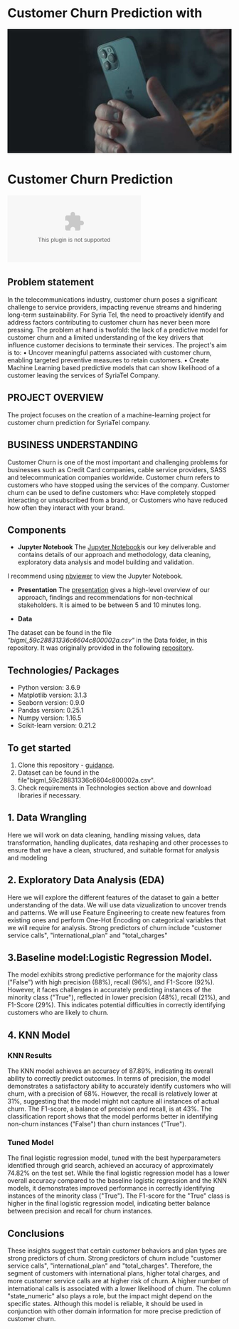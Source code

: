 
# Customer Churn Prediction with 
![Image Alt Text](https://github.com/mercytegekson/Phase3Project/blob/main/customerchurnlogo.JPG)

# Customer Churn Prediction

![SyriaTel Company](https://github.com/mercytegekson/Phase3Project/blob/main/bigml_59c28831336c6604c800002a.csv)


## Problem statement
In the telecommunications industry, customer churn poses a significant challenge to service providers, impacting revenue streams and hindering long-term sustainability. For Syria Tel, the need to proactively identify and address factors contributing to customer churn has never been more pressing. The problem at hand is twofold: the lack of a predictive model for customer churn and a limited understanding of the key drivers that influence customer decisions to terminate their services.
The project's aim is to:
•	Uncover meaningful patterns associated with customer churn, enabling targeted preventive measures to retain customers.
•	Create Machine Learning based predictive models that can show likelihood of a customer leaving the services of SyriaTel Company.


## PROJECT OVERVIEW 
The project focuses on the creation of a machine-learning project for  customer churn prediction for SyriaTel company.

## BUSINESS UNDERSTANDING
Customer Churn is one of the most important and challenging problems for businesses such as Credit Card companies, cable service providers, SASS and telecommunication companies worldwide.
Customer churn refers to customers who have stopped using the services of the company.
Customer churn can be used to define customers who:
Have completely stopped interacting or unsubscribed from a brand, or
Customers who have reduced how often they interact with your brand.


## Components

* **Jupyter Notebook**
The [Jupyter Notebook](https://github.com/mercytegekson/Phase3Project/blob/main/index.ipynb)is our key deliverable and contains details of our approach and methodology, data cleaning, exploratory data analysis and model building and validation.

I recommend using [nbviewer](https://nbviewer.jupyter.org/) to view the Jupyter Notebook.

* **Presentation**
The [presentation](https://) gives a high-level overview of our approach, findings and recommendations for non-technical stakeholders. It is aimed to be between 5 and 10 minutes long.

* **Data**

The dataset can be found in the file *"bigml_59c28831336c6604c800002a.csv"* in the Data folder, in this repository. It was originally provided in the following [repository](https://github.com/mercytegekson/Phase3Project/blob/main/bigml_59c28831336c6604c800002a.csv).

## Technologies/ Packages

* Python version: 3.6.9
* Matplotlib version: 3.1.3
* Seaborn version: 0.9.0
* Pandas version: 0.25.1
* Numpy version: 1.16.5
* Scikit-learn version: 0.21.2  

## To get started

1. Clone this repository - [guidance](https://help.github.com/articles/cloning-a-repository/).
2. Dataset can be found in the file"bigml_59c28831336c6604c800002a.csv".
3. Check requirements in Technologies section above and download libraries if necessary.

## 1. Data Wrangling
Here we will work on data cleaning, handling missing values, data transformation, handling duplicates, data reshaping and other processes to ensure that we have a clean, structured, and suitable format for analysis and modeling

## 2. Exploratory Data Analysis (EDA)
Here we will explore the different features of the dataset to gain a better understanding of the data. We will use data vizualization to uncover trends and patterns. We will use Feature Engineering to create new features from existing ones and perform One-Hot Encoding on categorical variables that we will require for analysis.
Strong predictors of churn include "customer service calls", "international_plan" and "total_charges"


## 3.Baseline model:Logistic Regression Model.
The model exhibits strong predictive performance for the majority class ("False") with high precision (88%), recall (96%), and F1-Score (92%). However, it faces challenges in accurately predicting instances of the minority class ("True"), reflected in lower precision (48%), recall (21%), and F1-Score (29%). This indicates potential difficulties in correctly identifying customers who are likely to churn.

## 4. KNN Model
### KNN Results
The KNN model achieves an accuracy of 87.89%, indicating its overall ability to correctly predict outcomes. In terms of precision, the model demonstrates a satisfactory ability to accurately identify customers who will churn, with a precision of 68%. However, the recall is relatively lower at 31%, suggesting that the model might not capture all instances of actual churn. The F1-score, a balance of precision and recall, is at 43%. The classification report shows that the model performs better in identifying non-churn instances ("False") than churn instances ("True").

### Tuned Model
The final logistic regression model, tuned with the best hyperparameters identified through grid search, achieved an accuracy of approximately 74.82% on the test set. While the final logistic regression model has a lower overall accuracy compared to the baseline logistic regression and the KNN models, it demonstrates improved performance in correctly identifying instances of the minority class ("True"). The F1-score for the "True" class is higher in the final logistic regression model, indicating better balance between precision and recall for churn instances.


## Conclusions
These insights suggest that certain customer behaviors and plan types are strong predictors of churn. Strong predictors of churn include "customer service calls", "international_plan" and "total_charges". Therefore, the segment of customers with international plans, higher total charges, and more customer service calls are at higher risk of churn. A higher number of international calls is associated with a lower likelihood of churn. The column "state_numeric" also plays a role, but the impact might depend on the specific states. Although this model is reliable, it should be used in conjunction with other domain information for more precise prediction of customer churn.













    

